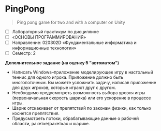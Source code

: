 # PingPong
>  Ping pong game for two and with a computer on Unity

- [ ] Лабораторный практикум по дисциплине
- [ ] «ОСНОВЫ ПРОГРАММИРОВАНИЯ»
- [ ] Направление: 020302D «Фундаментальные информатика и информационные технологии»
- [ ] Cеместр: 2

**Дополнительное задание (на оценку 5 "автоматом")**

- Написать Windows–приложение моделирующее игру в настольный теннис для одного игрока. Приложение должно быть многопоточным. Вы можете усложнить задачу, написав приложение для двух игроков, которые играют друг с другом.
- Необходимо предусмотреть возможность выбора уровня игры (первоначальная скорость шарика) или его ускорение в процессе игры.
- Шарик отскакивает от препятствий по законам физики, как только коснется препятствия.
- Предусмотреть потоки, обрабатывающие данные о рабочей области, ракетке/ракетках и шарике.
